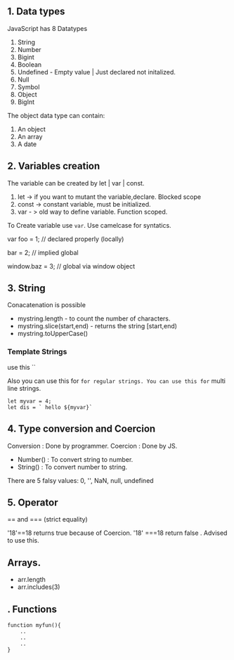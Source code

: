 ## 1. Data types

JavaScript has 8 Datatypes
1. String
2. Number
3. Bigint
4. Boolean
5. Undefined - Empty value | Just declared not initalized.
6. Null
7. Symbol
8. Object
9. BigInt

The object data type can contain:

1. An object
2. An array
3. A date


## 2. Variables creation

The variable can be created by 
let | var | const.

1. let -> if you want to mutant the variable,declare. Blocked scope
2. const -> constant variable, must be initialized.
3. var - > old way to define variable. Function scoped.

To Create variable use `var`. Use camelcase for syntatics.

var foo = 1; // declared properly (locally)

bar = 2; // implied global

window.baz = 3; // global via window object

## 3. String 
Conacatenation is possible

* mystring.length - to count the number of characters.
* mystring.slice(start,end) - returns the string [start,end)
* mystring.toUpperCase()

### Template Strings

use this ``

Also you can use this for `` for regular strings.
You can use this for `` multi line strings.

```
let myvar = 4;
let dis = ` hello ${myvar}` 
```

## 4. Type conversion and Coercion

Conversion : Done by programmer.
Coercion : Done by JS.

* Number() : To convert string to number.
* String() : To convert number to string.

There are 5 falsy values:
0, '', NaN, null, undefined

## 5. Operator

== and === (strict equality)

'18'==18  returns true because  of Coercion.
'18' ===18 return false . Advised to use this.


## Arrays.

* arr.length
* arr.includes(3)
 
## . Functions

```
function myfun(){
    ..
    ..
    ..
}
```